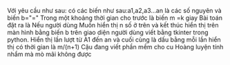 Với yêu cầu như sau: có các biến như sau:a1,a2,a3…an là các số nguyên 
và biến b="="
Trong một khoảng thời gian cho trước là biến m =k giay
Bài toán đặt ra là Nếu người dùng Muốn hiển thị n số ở trên 
và kết thúc hiển thị trên màn hình bằng biến b 
trên giao diện người dùng viết bằng tkinter trong python. 
Hiển thị lần lượt từ A1 đến an và 
cuối cùng là dấu bằng 
mỗi lần hiển thị có thời gian là m/(n+1)
Cậu đang viết phần mềm cho cu Hoàng luyện tính nhẩm mà mò mãi không được